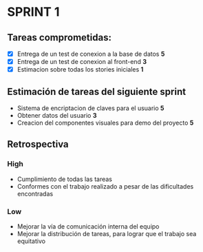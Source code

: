 # SPRINT 1

## Tareas comprometidas:
- [x] Entrega de un test de conexion a la base de datos **5**
- [x] Entrega de un test de conexion al front-end **3**
- [x] Estimacion sobre todas los stories iniciales **1**

## Estimación de tareas del siguiente sprint
- Sistema de encriptacion de claves para el usuario **5**
- Obtener datos del usuario **3** 
- Creacion del componentes visuales para demo del proyecto **5**


## Retrospectiva

### High
- Cumplimiento de todas las tareas
- Conformes con el trabajo realizado a pesar de las dificultades encontradas

### Low
- Mejorar la vía de comunicación interna del equipo
- Mejorar la distribución de tareas, para lograr que el trabajo sea equitativo

